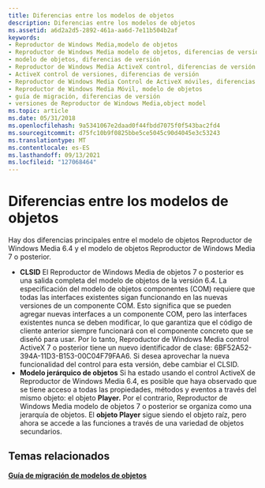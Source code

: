 ```yaml
---
title: Diferencias entre los modelos de objetos
description: Diferencias entre los modelos de objetos
ms.assetid: a6d2a2d5-2892-461a-aa6d-7e11b504b2af
keywords:
- Reproductor de Windows Media,modelo de objetos
- Reproductor de Windows Media modelo de objetos, diferencias de versión
- modelo de objetos, diferencias de versión
- Reproductor de Windows Media ActiveX control, diferencias de versión
- ActiveX control de versiones, diferencias de versión
- Reproductor de Windows Media Control de ActiveX móviles, diferencias de versión
- Reproductor de Windows Media Móvil, modelo de objetos
- guía de migración, diferencias de versión
- versiones de Reproductor de Windows Media,object model
ms.topic: article
ms.date: 05/31/2018
ms.openlocfilehash: 9a5341067e2daad0f44fbdd7075f0f543bac2fd4
ms.sourcegitcommit: d75fc10b9f0825bbe5ce5045c90d4045e3c53243
ms.translationtype: MT
ms.contentlocale: es-ES
ms.lasthandoff: 09/13/2021
ms.locfileid: "127068464"
---
```

# <a name="differences-between-the-object-models"></a>Diferencias entre los modelos de objetos

Hay dos diferencias principales entre el modelo de objetos Reproductor de Windows Media 6.4 y el modelo de objetos Reproductor de Windows Media 7 o posterior.

-   **CLSID** El Reproductor de Windows Media de objetos 7 o posterior es una salida completa del modelo de objetos de la versión 6.4. La especificación del modelo de objetos componentes (COM) requiere que todas las interfaces existentes sigan funcionando en las nuevas versiones de un componente COM. Esto significa que se pueden agregar nuevas interfaces a un componente COM, pero las interfaces existentes nunca se deben modificar, lo que garantiza que el código de cliente anterior siempre funcionará con el componente concreto que se diseñó para usar. Por lo tanto, Reproductor de Windows Media control ActiveX 7 o posterior tiene un nuevo identificador de clase: 6BF52A52-394A-11D3-B153-00C04F79FAA6. Si desea aprovechar la nueva funcionalidad del control para esta versión, debe cambiar el CLSID.
-   **Modelo jerárquico de objetos** Si ha estado usando el control ActiveX de Reproductor de Windows Media 6.4, es posible que haya observado que se tiene acceso a todas las propiedades, métodos y eventos a través del mismo objeto: el objeto **Player.** Por el contrario, Reproductor de Windows Media modelo de objetos 7 o posterior se organiza como una jerarquía de objetos. El **objeto Player** sigue siendo el objeto raíz, pero ahora se accede a las funciones a través de una variedad de objetos secundarios.

## <a name="related-topics"></a>Temas relacionados

<dl> <dt>

[**Guía de migración de modelos de objetos**](object-model-migration-guide.md)
</dt> </dl>

 

 





